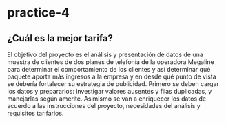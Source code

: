 # practice-4
## ¿Cuál es la mejor tarifa?

El objetivo del proyecto es el análisis y presentación de datos de una muestra de clientes de dos planes de telefonía de la operadora Megaline para determinar el comportamiento de los clientes y así determinar qué paquete aporta más ingresos a la empresa y en desde qué punto de vista se debería fortalecer su estrategia de publicidad. Primero se deben cargar los datos y prepararlos: investigar valores ausentes y filas duplicadas, y manejarlas según amerite. Asimismo se van a enriquecer los datos de acuerdo a las instrucciones del proyecto, necesidades del análisis y requisitos tarifarios.
